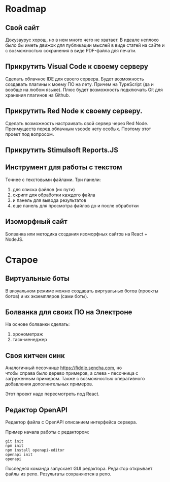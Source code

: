 # Roadmap

## Свой сайт
Докузаурус хорош, но в нем много чего не хватает.
В идеале неплохо было бы иметь движок для публикации мыслей в виде статей на сайте и
с возможностью сохранения в виде PDF-файла для печати.

## Прикрутить Visual Code к своему серверу
Сделать облачное IDE для своего сервера.
Будет возможность создавать плагины к моему ПО на лету. Причем на TypeScript (да и вообще
на любом языке). Плюс будет возможность подключать Git для хранения плагинов на Github.

## Прикрутить Red Node к своему серверу.
Сделать возможность настраивать свой сервер через Red Node.
Преимуществ перед облачным vscode нету особых. Поэтому этот проект под вопросом.

## Прикрутить Stimulsoft Reports.JS

## Инструмент для работы с текстом
Точнее с текстовыми файлами.
Три панели:
1) для списка файлов (их пути)
2) скрипт для обработки каждого файла
3) и панель для вывода результатов
4) еще панель для просмотра файлов до и после обработки

## Изоморфный сайт
Болванка или методика создания изоморфных сайтов на React + NodeJS.


# Старое


## Виртуальные боты
В визуальном режиме можно создавать виртуальных ботов (проекты ботов) и их экземпляров (сами боты).

## Болванка для своих ПО на Электроне
На основе болванки сделать:
1. хронометраж
2. таск-менеджер

## Своя китчен синк
Аналогичный песочнице https://fiddle.sencha.com, но  
чтобы справа было дерево примеров, а слева - песочница с загруженным примером.
Также с возможностью оперативного добавления дополнительных примеров.

Этот проект надо пересмотреть под React.

## Редактор OpenAPI
Редактор файла с OpenAPI описанием интерфейса сервера.

Пример начала работы с редактором:
```
git init
npm init
npm install openapi-editor
openapi init
openapi
```

Последняя команда запускает GUI редактора. Редактор открывает файлы из репо. Результаты сохраняются в репо.

